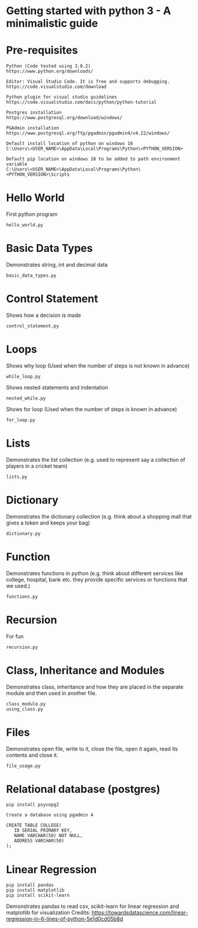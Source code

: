 # Getting started with python 3 - A minimalistic guide

# Pre-requisites
```
Python (Code tested using 3.8.2)
https://www.python.org/downloads/

Editor: Visual Studio Code. It is free and supports debugging.
https://code.visualstudio.com/download

Python plugin for visual studio guidelines
https://code.visualstudio.com/docs/python/python-tutorial

Postgres installation
https://www.postgresql.org/download/windows/ 

PGAdmin installation
https://www.postgresql.org/ftp/pgadmin/pgadmin4/v4.22/windows/

Default install location of python on windows 10
C:\Users\<USER_NAME>\AppData\Local\Programs\Python\<PYTHON_VERSION>

Default pip location on windows 10 to be added to path environment variable
C:\Users\<USER_NAME>\AppData\Local\Programs\Python\<PYTHON_VERSION>\Scripts
```

# Hello World
First python program
```
hello_world.py
```

# Basic Data Types
Demonstrates string, int and decimal data
```
basic_data_types.py
```

# Control Statement
Shows how a decision is made
```
control_statement.py
```

# Loops
Shows why loop (Used when the number of steps is not known in advance)
```
while_loop.py
```
Shows nested statements and indentation

```
nested_while.py
```


Shows for loop (Used when the number of steps is known in advance)
```
for_loop.py
```

# Lists
Demonstrates the list collection (e.g. used to represent say a collection of players in a cricket team)
```
lists.py
```

# Dictionary
Demonstrates the dictionary collection (e.g. think about a shopping mall that gives a token and keeps your bag)
```
dictionary.py
```

# Function
Demonstrates functions in python (e.g. think about different services like college, hospital, bank etc. they provide specific services or functions that we used.)
```
functions.py
```

# Recursion
For fun
```
recursion.py
```

# Class, Inheritance and Modules
Demonstrates class, inheritance and how they are placed in the separate module and then used in another file.
```
class_module.py
using_class.py
```

# Files
Demonstrates open file, write to it, close the file, open it again, read its contents and close it.
```
file_usage.py
```

# Relational database (postgres)

```
pip install psycopg2

Create a database using pgadmin 4

CREATE TABLE COLLEGE(
   ID SERIAL PRIMARY KEY,
   NAME VARCHAR(50) NOT NULL,
   ADDRESS VARCHAR(50)
);

```


# Linear Regression
```
pip install pandas
pip install matplotlib
pip install scikit-learn
```

Demonstrates pandas to read csv, scikit-learn for linear regression and matplotlib for visualization
Credits: https://towardsdatascience.com/linear-regression-in-6-lines-of-python-5e1d0cd05b8d
